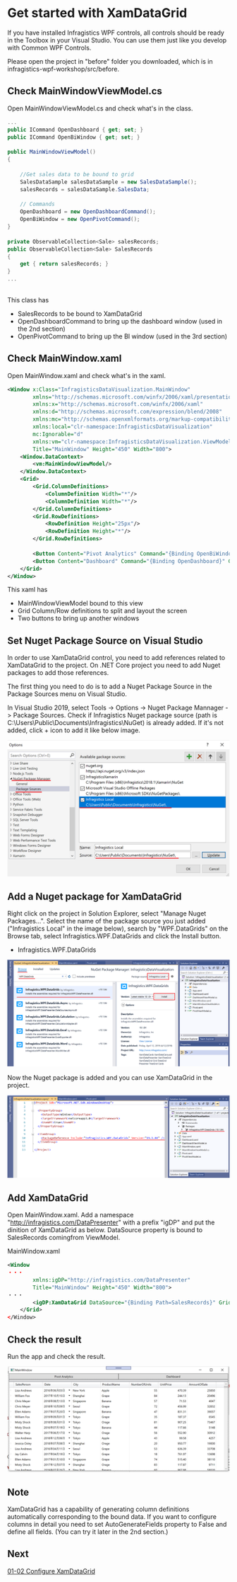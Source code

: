 # Get started with XamDataGrid

If you have installed Infragistics WPF controls, all controls should be ready in the Toolbox in your Visual Studio. You can use them just like you develop with Common WPF Controls.

Please open the project in "before" folder you downloaded, which is in infragistics-wpf-workshop/src/before.

## Check MainWindowViewModel.cs

Open MainWindowViewModel.cs and check what's in the class.

```cs
...
public ICommand OpenDashboard { get; set; }
public ICommand OpenBiWindow { get; set; }

public MainWindowViewModel()
{

    //Get sales data to be bound to grid
    SalesDataSample salesDataSample = new SalesDataSample();
    salesRecords = salesDataSample.SalesData;

    // Commands
    OpenDashboard = new OpenDashboardCommand();
    OpenBiWindow = new OpenPivotCommand();
}

private ObservableCollection<Sale> salesRecords;
public ObservableCollection<Sale> SalesRecords
{
    get { return salesRecords; }
}
...
    
```

This class has
 - SalesRecords to be bound to XamDataGrid
 - OpenDashboardCommand to bring up the dashboard window (used in the 2nd section)
 - OpenPivotCommand to bring up the BI window (used in the 3rd section)

## Check MainWindow.xaml

Open MainWindow.xaml and check what's in the xaml.
```xml
<Window x:Class="InfragisticsDataVisualization.MainWindow"
        xmlns="http://schemas.microsoft.com/winfx/2006/xaml/presentation"
        xmlns:x="http://schemas.microsoft.com/winfx/2006/xaml"
        xmlns:d="http://schemas.microsoft.com/expression/blend/2008"
        xmlns:mc="http://schemas.openxmlformats.org/markup-compatibility/2006"
        xmlns:local="clr-namespace:InfragisticsDataVisualization"
        mc:Ignorable="d"
        xmlns:vm="clr-namespace:InfragisticsDataVisualization.ViewModel"
        Title="MainWindow" Height="450" Width="800">
    <Window.DataContext>
        <vm:MainWindowViewModel/>
    </Window.DataContext>
    <Grid>
        <Grid.ColumnDefinitions>
            <ColumnDefinition Width="*"/>
            <ColumnDefinition Width="*"/>
        </Grid.ColumnDefinitions>
        <Grid.RowDefinitions>
            <RowDefinition Height="25px"/>
            <RowDefinition Height="*"/>
        </Grid.RowDefinitions>

        <Button Content="Pivot Analytics" Command="{Binding OpenBiWindow}" Grid.Column="0"/>
        <Button Content="Dashboard" Command="{Binding OpenDashboard}" Grid.Column="1"/>
    </Grid>
</Window>
```

This xaml has
 - MainWindowViewModel bound to this view
 - Grid Column/Row definitions to split and layout the screen
 - Two buttons to bring up another windows

## Set Nuget Package Source on Visual Studio

In order to use XamDataGrid control, you need to add references related to XamDataGrid to the project. On .NET Core project you need to add Nuget packages to add those references.

The first thing you need to do is to add a Nuget Package Source in the Package Sources menu on Visual Studio.

In Visual Studio 2019, select Tools -> Options -> Nuget Package Mannager -> Package Sources. Check if Infragistics Nuget package source (path is C:\Users\Public\Documents\Infragistics\NuGet\) is already added. If it's not added, click + icon to add it like below image.

![](../assets/01-01-01.png)

## Add a Nuget package for XamDataGrid 

Right click on the project in Solution Explorer, select "Manage Nuget Packages...". Select the name of the package source you just added ("Infragistics Local" in the image below), search by "WPF.DataGrids" on the Browse tab, select Infragistics.WPF.DataGrids and click the Install button.

- Infragistics.WPF.DataGrids

![](../assets/01-01-02.png)

Now the Nuget package is added and you can use XamDataGrid in the project.

![](../assets/01-01-03.png)

## Add XamDataGrid

Open MainWindow.xaml. Add a namespace "http://infragistics.com/DataPresenter" with a prefix "igDP" and put the dinition of XamDataGrid as below. DataSource property is bound to SalesRecords comingfrom ViewModel.

MainWindow.xaml

```xml
<Window 
・・・
        xmlns:igDP="http://infragistics.com/DataPresenter"
        Title="MainWindow" Height="450" Width="800">
・・・
        <igDP:XamDataGrid DataSource="{Binding Path=SalesRecords}" Grid.Row="1" Grid.ColumnSpan="2"/>
    </Grid>
</Window>
```

## Check the result

Run the app and check the result.

![](../assets/01-01-04.png)

## Note

XamDataGrid has a capability of generating column definitions automatically corresponding to the bound data. If you want to configure columns in detail you need to set AutoGenerateFields property to False and define all fields. (You can try it later in the 2nd section.)

## Next
[01-02 Configure XamDataGrid](01-02-Configure-XamDataGrid.md)
